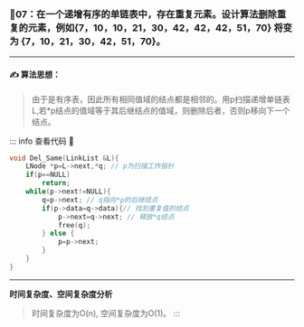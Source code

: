 ### :page_with_curl:07：在一个递增有序的单链表中，存在重复元素。设计算法删除重复的元素，例如{7，10，10，21，30，42，42，42，51，70} 将变为 {7，10，21，30，42，51，70}。
---

#### :writing_hand: 算法思想：
>  由于是有序表，因此所有相同值域的结点都是相邻的。用p扫描递增单链表L,若*p结点的值域等于其后继结点的值域，则删除后者，否则p移向下一个结点。 

::: info  查看代码 :cup_with_straw:
```C 
void Del_Same(LinkList &L){
    LNode *p=L->next,*q; // p为扫描工作指针
    if(p==NULL)
        return;
    while(p->next!=NULL){
        q=p->next; // q指向*p的后继结点
        if(p->data=q->data){// 找到重复值的结点
            p->next=q->next; // 释放*q结点
            free(q);
        } else {
            p=p->next;
        }
    }
}
```
---
**时间复杂度、空间复杂度分析**
> 时间复杂度为O(n), 空间复杂度为O(1)。
:::

